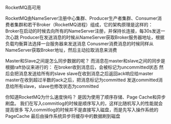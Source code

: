 RocketMQ高可用

RocketMQ由NameServer注册中心集群、Producer生产者集群、Consumer消费者集群和若干Broker（RocketMQ进程）组成，它的架构原理是这样的：
Broker在启动的时候去向所有的NameServer注册，并保持长连接，每30s发送一次心跳
Producer在发送消息的时候从NameServer获取Broker服务器地址，根据负载均衡算法选择一台服务器来发送消息
Conusmer消费消息的时候同样从NameServer获取Broker地址，然后主动拉取消息来消费

Master和Slave之间是怎么同步数据的呢？
而消息在master和slave之间的同步是根据raft协议来进行的：
在broker收到消息后，会被标记为uncommitted状态
然后会把消息发送给所有的slave
slave在收到消息之后返回ack响应给master
master在收到超过半数的ack之后，把消息标记为committed
发送committed消息给所有slave，slave也修改状态为committed

你知道RocketMQ为什么速度快吗？
是因为使用了顺序存储、Page Cache和异步刷盘。
我们在写入commitlog的时候是顺序写入的，这样比随机写入的性能就会提高很多
写入commitlog的时候并不是直接写入磁盘，而是先写入操作系统的PageCache
最后由操作系统异步将缓存中的数据刷到磁盘
